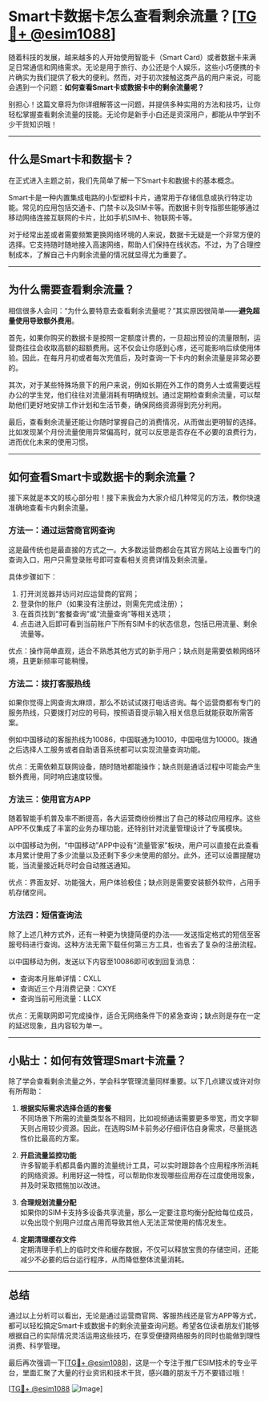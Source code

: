 # Smart卡数据卡怎么查看剩余流量？[[TG💪+ @esim1088](https://t.me/s/esim1088)]

随着科技的发展，越来越多的人开始使用智能卡（Smart Card）或者数据卡来满足日常通信和网络需求。无论是用于旅行、办公还是个人娱乐，这些小巧便携的卡片确实为我们提供了极大的便利。然而，对于初次接触这类产品的用户来说，可能会遇到一个问题：**如何查看Smart卡或数据卡中的剩余流量呢？**

别担心！这篇文章将为你详细解答这一问题，并提供多种实用的方法和技巧，让你轻松掌握查看剩余流量的技能。无论你是新手小白还是资深用户，都能从中学到不少干货知识哦！

---

## **什么是Smart卡和数据卡？**

在正式进入主题之前，我们先简单了解一下Smart卡和数据卡的基本概念。

Smart卡是一种内置集成电路的小型塑料卡片，通常用于存储信息或执行特定功能。常见的应用包括交通卡、门禁卡以及SIM卡等。而数据卡则专指那些能够通过移动网络连接互联网的卡片，比如手机SIM卡、物联网卡等。

对于经常出差或者需要频繁更换网络环境的人来说，数据卡无疑是一个非常方便的选择。它支持随时随地接入高速网络，帮助人们保持在线状态。不过，为了合理控制成本，了解自己卡内剩余流量的情况就显得尤为重要了。

---

## **为什么需要查看剩余流量？**

相信很多人会问：“为什么要特意去查看剩余流量呢？”其实原因很简单——**避免超量使用导致额外费用**。

首先，如果你购买的数据卡是按照一定额度计费的，一旦超出预设的流量限制，运营商往往会收取高额的超额费用。这不仅会让你感到心疼，还可能影响后续使用体验。因此，在每月月初或者每次充值后，及时查询一下卡内的剩余流量是非常必要的。

其次，对于某些特殊场景下的用户来说，例如长期在外工作的商务人士或需要远程办公的学生党，他们往往对流量消耗有明确规划。通过定期检查剩余流量，可以帮助他们更好地安排工作计划和生活节奏，确保网络资源得到充分利用。

最后，查看剩余流量还能让你随时掌握自己的消费情况，从而做出更明智的选择。比如发现某个月份流量使用异常偏高时，就可以反思是否存在不必要的浪费行为，进而优化未来的使用习惯。

---

## **如何查看Smart卡或数据卡的剩余流量？**

接下来就是本文的核心部分啦！接下来我会为大家介绍几种常见的方法，教你快速准确地查看卡内剩余流量。

### **方法一：通过运营商官网查询**

这是最传统也是最直接的方式之一。大多数运营商都会在其官方网站上设置专门的查询入口，用户只需登录账号即可查看相关资费详情及剩余流量。

具体步骤如下：
1. 打开浏览器并访问对应运营商的官网；
2. 登录你的账户（如果没有注册过，则需先完成注册）；
3. 在首页找到“套餐查询”或“流量查询”等相关选项；
4. 点击进入后即可看到当前账户下所有SIM卡的状态信息，包括已用流量、剩余流量等。

优点：操作简单直观，适合不熟悉其他方式的新手用户；缺点则是需要依赖网络环境，且更新频率可能稍慢。

### **方法二：拨打客服热线**

如果你觉得上网查询太麻烦，那么不妨试试拨打电话咨询。每个运营商都有专门的服务热线，只要拨打对应的号码，按照语音提示输入相关信息后就能获取所需答案。

例如中国移动的客服热线为10086，中国联通为10010，中国电信为10000。拨通之后选择人工服务或者自助语音系统都可以实现流量查询功能。

优点：无需依赖互联网设备，随时随地都能操作；缺点则是通话过程中可能会产生额外费用，同时响应速度较慢。

### **方法三：使用官方APP**

随着智能手机普及率不断提高，各大运营商纷纷推出了自己的移动应用程序。这些APP不仅集成了丰富的业务办理功能，还特别针对流量管理设计了专属模块。

以中国移动为例，“中国移动”APP中设有“流量管家”板块，用户可以直接在此查看本月累计使用了多少流量以及还剩下多少未使用的部分。此外，还可以设置提醒功能，当流量接近耗尽时会自动推送通知。

优点：界面友好、功能强大，用户体验极佳；缺点则是需要安装额外软件，占用手机存储空间。

### **方法四：短信查询法**

除了上述几种方式外，还有一种更为快捷简便的办法——发送指定格式的短信至客服号码进行查询。这种方法无需下载任何第三方工具，也省去了复杂的注册流程。

以中国移动为例，发送以下内容至10086即可收到回复消息：
- 查询本月账单详情：CXLL
- 查询近三个月消费记录：CXYE
- 查询当前可用流量：LLCX

优点：无需联网即可完成操作，适合无网络条件下的紧急查询；缺点则是存在一定的延迟现象，且内容较为单一。

---

## **小贴士：如何有效管理Smart卡流量？**

除了学会查看剩余流量之外，学会科学管理流量同样重要。以下几点建议或许对你有所帮助：

1. **根据实际需求选择合适的套餐**  
   不同场景下所需的流量类型各不相同，比如视频通话需要更多带宽，而文字聊天则占用较少资源。因此，在选购SIM卡前务必仔细评估自身需求，尽量挑选性价比最高的方案。

2. **开启流量监控功能**  
   许多智能手机都具备内置的流量统计工具，可以实时跟踪各个应用程序所消耗的网络资源。利用好这一特性，可以帮助你发现哪些应用存在过度使用现象，并及时采取措施加以改进。

3. **合理规划流量分配**  
   如果你的SIM卡支持多设备共享流量，那么一定要注意均衡分配给每位成员，以免出现个别用户过度占用而导致其他人无法正常使用的情况发生。

4. **定期清理缓存文件**  
   定期清理手机上的临时文件和缓存数据，不仅可以释放宝贵的存储空间，还能减少不必要的后台运行程序，从而降低整体流量消耗。

---

## **总结**

通过以上分析可以看出，无论是通过运营商官网、客服热线还是官方APP等方式，都可以轻松搞定Smart卡或数据卡的剩余流量查询问题。希望各位读者朋友们能够根据自己的实际情况灵活运用这些技巧，在享受便捷网络服务的同时也能做到理性消费、科学管理。

最后再次强调一下[[TG💪+ @esim1088](https://t.me/s/esim1088)]，这是一个专注于推广ESIM技术的专业平台，里面汇聚了大量的行业资讯和技术干货，感兴趣的朋友千万不要错过哦！

[[TG💪+ @esim1088](https://t.me/s/esim1088) ![Image](https://i.postimg.cc/4NQfJmqS/Snipaste-2025-05-13-00-14-12.png)]